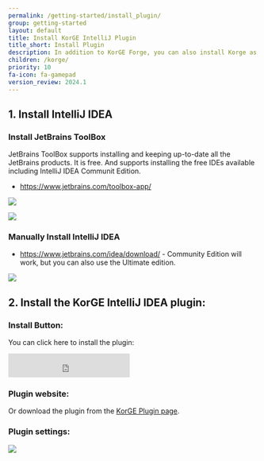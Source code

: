 ```yaml
---
permalink: /getting-started/install_plugin/
group: getting-started
layout: default
title: Install KorGE IntelliJ Plugin
title_short: Install Plugin
description: In addition to KorGE Forge, you can also install Korge as an IntelliJ IDEA plugin.
children: /korge/
priority: 10
fa-icon: fa-gamepad
version_review: 2024.1
---
```


## 1. Install IntelliJ IDEA

### Install JetBrains ToolBox

JetBrains ToolBox supports installing and keeping up-to-date all the JetBrains products. It is free.
And supports installing the free IDEs available including IntelliJ IDEA Communit Edition. 

* <https://www.jetbrains.com/toolbox-app/>

![](/i/jetbrains-toolbox-1.avif)

![](/i/jetbrains-toolbox-2.avif)

### Manually Install IntelliJ IDEA

* <https://www.jetbrains.com/idea/download/> - Community Edition will work, but you can also use the Ultimate edition.

![](/i/install-intellij-idea.avif)

## 2. Install the KorGE **IntelliJ IDEA plugin**:

### Install Button:

You can click here to install the plugin:

<iframe frameborder="none" width="245px" height="48px" src="https://plugins.jetbrains.com/embeddable/install/9676"></iframe>

### Plugin website:

Or download the plugin from the [KorGE Plugin page](https://plugins.jetbrains.com/plugin/9676-korge).

### Plugin settings:

![](/i/korge-marketplace-plugin.avif)

